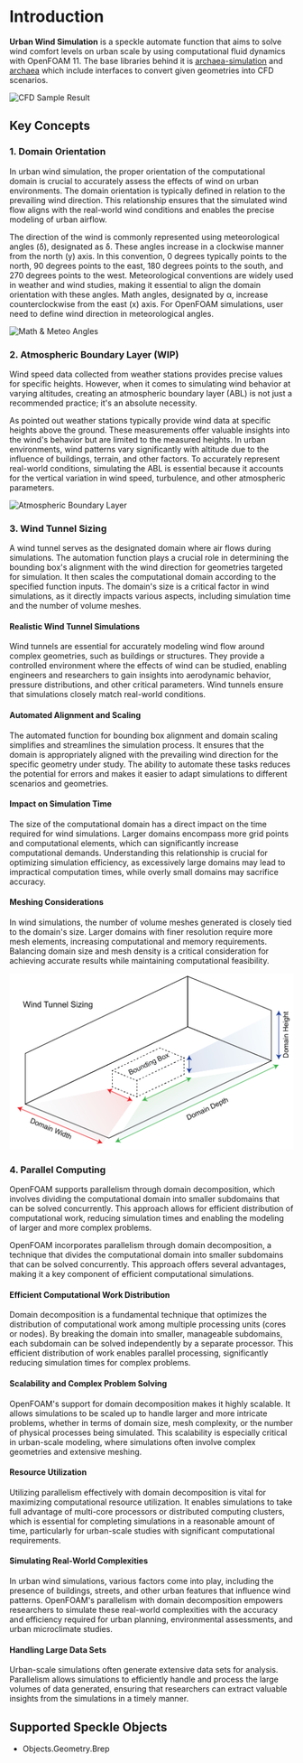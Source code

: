 # Introduction

**Urban Wind Simulation** is a speckle automate function that aims to solve wind comfort levels on urban scale by using computational fluid dynamics with OpenFOAM 11. The base libraries behind it is [archaea-simulation](https://pypi.org/project/archaea-simulation/) and [archaea](https://pypi.org/project/archaea/) which include interfaces to convert given geometries into CFD scenarios.

![CFD Sample Result](/img/sample_result.png)

## Key Concepts

### 1. Domain Orientation

In urban wind simulation, the proper orientation of the computational domain is crucial to accurately assess the effects of wind on urban environments. The domain orientation is typically defined in relation to the prevailing wind direction. This relationship ensures that the simulated wind flow aligns with the real-world wind conditions and enables the precise modeling of urban airflow.

The direction of the wind is commonly represented using meteorological angles (δ), designated as δ. These angles increase in a clockwise manner from the north (y) axis. In this convention, 0 degrees typically points to the north, 90 degrees points to the east, 180 degrees points to the south, and 270 degrees points to the west. Meteorological conventions are widely used in weather and wind studies, making it essential to align the domain orientation with these angles. Math angles, designated by α, increase counterclockwise from the east (x) axis. For OpenFOAM simulations, user need to define wind direction in meteorological angles.

![Math & Meteo Angles](/img/math_meteo_angles.png)

### 2. Atmospheric Boundary Layer (WIP)

Wind speed data collected from weather stations provides precise values for specific heights. However, when it comes to simulating wind behavior at varying altitudes, creating an atmospheric boundary layer (ABL) is not just a recommended practice; it's an absolute necessity.

As pointed out weather stations typically provide wind data at specific heights above the ground. These measurements offer valuable insights into the wind's behavior but are limited to the measured heights. In urban environments, wind patterns vary significantly with altitude due to the influence of buildings, terrain, and other factors. To accurately represent real-world conditions, simulating the ABL is essential because it accounts for the vertical variation in wind speed, turbulence, and other atmospheric parameters.

![Atmospheric Boundary Layer](/img/abl.png)

### 3. Wind Tunnel Sizing

A wind tunnel serves as the designated domain where air flows during simulations. The automation function plays a crucial role in determining the bounding box's alignment with the wind direction for geometries targeted for simulation. It then scales the computational domain according to the specified function inputs. The domain's size is a critical factor in wind simulations, as it directly impacts various aspects, including simulation time and the number of volume meshes.

#### Realistic Wind Tunnel Simulations

Wind tunnels are essential for accurately modeling wind flow around complex geometries, such as buildings or structures. They provide a controlled environment where the effects of wind can be studied, enabling engineers and researchers to gain insights into aerodynamic behavior, pressure distributions, and other critical parameters. Wind tunnels ensure that simulations closely match real-world conditions.

#### Automated Alignment and Scaling

The automated function for bounding box alignment and domain scaling simplifies and streamlines the simulation process. It ensures that the domain is appropriately aligned with the prevailing wind direction for the specific geometry under study. The ability to automate these tasks reduces the potential for errors and makes it easier to adapt simulations to different scenarios and geometries.

#### Impact on Simulation Time

The size of the computational domain has a direct impact on the time required for wind simulations. Larger domains encompass more grid points and computational elements, which can significantly increase computational demands. Understanding this relationship is crucial for optimizing simulation efficiency, as excessively large domains may lead to impractical computation times, while overly small domains may sacrifice accuracy.

#### Meshing Considerations

In wind simulations, the number of volume meshes generated is closely tied to the domain's size. Larger domains with finer resolution require more mesh elements, increasing computational and memory requirements. Balancing domain size and mesh density is a critical consideration for achieving accurate results while maintaining computational feasibility.


![Wind Tunnel Sizing](/img/wind_tunnel_sizing.png)

### 4. Parallel Computing

OpenFOAM supports parallelism through domain decomposition, which involves dividing the computational domain into smaller subdomains that can be solved concurrently. This approach allows for efficient distribution of computational work, reducing simulation times and enabling the modeling of larger and more complex problems.

OpenFOAM incorporates parallelism through domain decomposition, a technique that divides the computational domain into smaller subdomains that can be solved concurrently. This approach offers several advantages, making it a key component of efficient computational simulations.

#### Efficient Computational Work Distribution

Domain decomposition is a fundamental technique that optimizes the distribution of computational work among multiple processing units (cores or nodes). By breaking the domain into smaller, manageable subdomains, each subdomain can be solved independently by a separate processor. This efficient distribution of work enables parallel processing, significantly reducing simulation times for complex problems.

#### Scalability and Complex Problem Solving

OpenFOAM's support for domain decomposition makes it highly scalable. It allows simulations to be scaled up to handle larger and more intricate problems, whether in terms of domain size, mesh complexity, or the number of physical processes being simulated. This scalability is especially critical in urban-scale modeling, where simulations often involve complex geometries and extensive meshing.

#### Resource Utilization
Utilizing parallelism effectively with domain decomposition is vital for maximizing computational resource utilization. It enables simulations to take full advantage of multi-core processors or distributed computing clusters, which is essential for completing simulations in a reasonable amount of time, particularly for urban-scale studies with significant computational requirements.

#### Simulating Real-World Complexities
In urban wind simulations, various factors come into play, including the presence of buildings, streets, and other urban features that influence wind patterns. OpenFOAM's parallelism with domain decomposition empowers researchers to simulate these real-world complexities with the accuracy and efficiency required for urban planning, environmental assessments, and urban microclimate studies.

#### Handling Large Data Sets
Urban-scale simulations often generate extensive data sets for analysis. Parallelism allows simulations to efficiently handle and process the large volumes of data generated, ensuring that researchers can extract valuable insights from the simulations in a timely manner.

## Supported Speckle Objects

- Objects.Geometry.Brep
